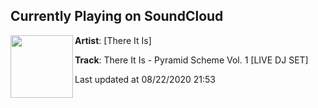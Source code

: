 ## Currently Playing on SoundCloud

[<img align="left" width="100" src="https://i1.sndcdn.com/artworks-OH9tk3A9er2HLIUO-nYUv9w-t50x50.jpg">](https://soundcloud.com/there_it_is_music/there-it-is-pyramid-scheme-vol-1-live-dj-set)

**Artist**: [There It Is] 

**Track**: There It Is - Pyramid Scheme Vol. 1 [LIVE DJ SET]

Last updated at 08/22/2020 21:53
